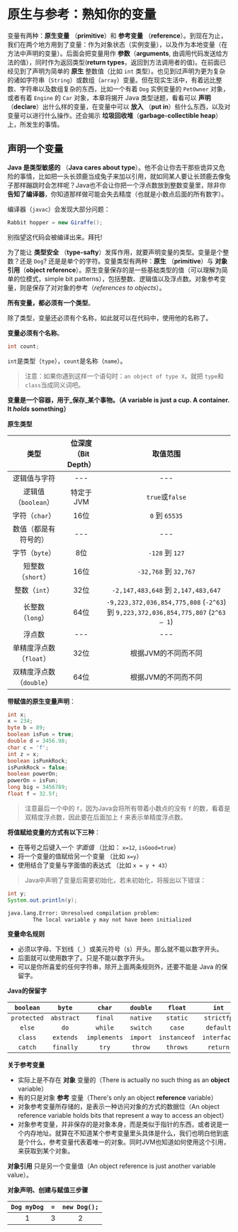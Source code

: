 # 原生与参考：熟知你的变量

变量有两种：**原生变量** （**primitive**）和 **参考变量** （**reference**）。到现在为止，我们在两个地方用到了变量：作为对象状态（实例变量），以及作为本地变量（在方法中声明的变量）。后面会把变量用作 **参数**（**arguments**, 由调用代码发送给方法的值），同时作为返回类型(**return types**，返回到方法调用者的值)。在前面已经见到了声明为简单的 **原生** 整数值（比如 `int` 类型）。也见到过声明为更为复杂的诸如字符串（`String`）或数组（`array`）变量。但在现实生活中，有着远比整数、字符串以及数组复杂的东西，比如一个有着 `Dog` 实例变量的 `PetOwner` 对象，或者有着 `Engine` 的 `Car` 对象，本章将揭开 Java 类型谜题，看看可以 **声明** （__declare__）出什么样的变量，在变量中可以 **放入** （**put in**）些什么东西，以及对变量可以进行什么操作。还会揭示 **垃圾回收堆**（**garbage-collectible heap**）上，所发生的事情。


## 声明一个变量

**Java 是类型敏感的** （**Java cares about type**）。他不会让你去干那些诡异又危险的事情，比如把一头长颈鹿当成兔子来加以引用，就如同某人要让长颈鹿去像兔子那样蹦跳时会怎样呢？Java也不会让你把一个浮点数放到整数变量里，除非你 **告知了编译器**，你知道那样做可能会失去精度（也就是小数点后面的所有数字）。

编译器（`javac`）会发现大部分问题：

```java
Rabbit hopper = new Giraffe();
```

别指望这代码会被编译出来。拜托!

为了能让 **类型安全** （**type-safty**）发挥作用，就要声明变量的类型。变量是个整数？还是 `Dog`? 还是是单个的字符。变量类型有两种：**原生** （**primitive**）与 **对象引用**（**object reference**）。原生变量保存的是一些基础类型的值（可以理解为简单的位模式，simple bit patterns），包括整数、逻辑值以及浮点数。对象参考变量，则是保存了对对象的参考（_references to objects_）。

__所有变量，都必须有一个类型__。

除了类型，变量还必须有个名称，如此就可以在代码中，使用他的名称了。

__变量必须有个名称__。

```java
int count;
```

`int`是类型（`type`），`count`是名称（`name`）。

> 注意：如果你遇到这样一个语句时：`an object of type X`，就把 `type`和`class`当成同义词吧。

**变量是一个容器，用于_保存_某个事物。（A variable is just a cup. A container. It _holds_ something）**

__原生类型__

| 类型  | 位深度（Bit Depth） | 取值范围 |
| :-: | :-: | :-: |
| 逻辑值与字符 | --- | --- |
| 逻辑值（`boolean`） | 特定于 JVM | `true`或`false` |
| 字符（`char`） | 16位 | `0` 到 `65535` |
| 数值（都是有符号的） |  --- | --- |
| 字节（`byte`） | 8位 | `-128` 到 `127` |
| 短整数（`short`）  | 16位 | `-32,768` 到 `32,767` |
| 整数（`int`） | 32位 | `-2,147,483,648` 到 `2,147,483,647` |
| 长整数 （`long`） | 64位 | `-9,223,372,036,854,775,808` (`-2^63`) 到 `9,223,372,036,854,775,807` (`2^63 – 1`) |
| 浮点数 | --- | --- |
| 单精度浮点数（`float`） | 32位 | 根据JVM的不同而不同 |
| 双精度浮点数（`double`） | 64位 | 根据JVM的不同而不同 |

**带赋值的原生变量声明**：

```java
int x;
x = 234;
byte b = 89;
boolean isFun = true;
double d = 3456.98;
char c = 'f';
int z = x;
boolean isPunkRock;
isPunkRock = false;
boolean powerOn;
powerOn = isFun;
long big = 3456789;
float f = 32.5f;
```

> 注意最后一个中的 `f`，因为Java会将所有带着小数点的没有 `f` 的数，看着是双精度浮点数，因此要在后面加上 `f` 来表示单精度浮点数。

**将值赋给变量的方式有以下三种**：

- 在等号之后键入一个 _字面值_ （比如： `x=12`, `isGood=true`）
- 将一个变量的值赋给另一个变量 （比如 `x=y`）
- 使用结合了变量与字面值的表达式 （比如 `x = y + 43`）

> Java中声明了变量后需要初始化，若未初始化，将报出以下错误：

```java
int y;
System.out.println(y);
```

```bash
java.lang.Error: Unresolved compilation problem:
        The local variable y may not have been initialized
```


**变量命名规则**

- 必须以字母、下划线（`_`）或美元符号（`$`）开头。那么就不能以数字开头。
- 后面就可以使用数字了。只是不能以数字开头。
- 可以是你所喜爱的任何字符串，除开上面两条规则外，还要不能是 Java 的保留字。


__Java的保留字__

| `boolean` | `byte` | `char` | `double` | `float` | `int` | `long` | `short` | `public` | `private` |
| :-: | :-: | :-: | :-: | :-: | :-: | :-: | :-: | :-: | :-: |
| `protected` | `abstract` | `final` | `native` | `static` | `strictfp` | `syschronized` | `transient` | `volatile` | `if` |
| `else` | `do` | `while` | `switch` | `case` | `default` | `for` | `break` | `continue` | `assert` |
| `class` | `extends` | `implements` | `import` | `instanceof` | `interface` | `new` | `package` | `super` | `this` |
| `catch` | `finally` | `try` | `throw` | `throws` | `return` | `void` | `const` | `goto` | `enum` |

**关于参考变量**

- 实际上是不存在 **对象** 变量的（There is actually no such thing as an **object** variable）
- 有的只是对象 **参考** 变量（There's only an object **reference** variable）
- 对象参考变量所存储的，是表示一种访问对象的方式的数据位（An object reference variable holds bits that represent a way to access an object）
- 对象参考变量，并非保存的是对象本身，而是类似于指针的东西，或者说是一个内存地址。就算在不知道某个参考变量里头具体是什么，我们也明白他到底是个什么，参考变量代表着唯一的对象。同时JVM也知道如何使用这个引用，来获取到某个对象。

__对象引用__ 只是另一个变量值（An object reference is just another variable value）。

**对象声明、创建与赋值三步骤**

| `Dog myDog` | `=` | `new Dog();` |
| :-: | :-: | :-: |
| 1 | 3 | 2 |

